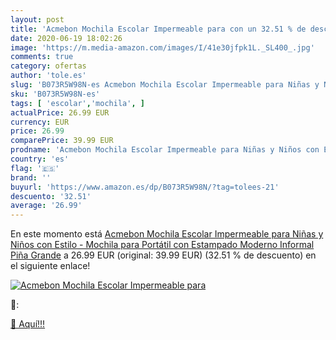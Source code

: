 ```yaml
---
layout: post
title: 'Acmebon Mochila Escolar Impermeable para con un 32.51 % de descuento'
date: 2020-06-19 18:02:26
image: 'https://m.media-amazon.com/images/I/41e30jfpk1L._SL400_.jpg'
comments: true
category: ofertas
author: 'tole.es'
slug: 'B073R5W98N-es Acmebon Mochila Escolar Impermeable para Niñas y Niños con...'
sku: 'B073R5W98N-es'
tags: [ 'escolar','mochila', ]
actualPrice: 26.99 EUR
currency: EUR
price: 26.99
comparePrice: 39.99 EUR
prodname: 'Acmebon Mochila Escolar Impermeable para Niñas y Niños con Estilo - Mochila para Portátil con Estampado Moderno Informal Piña Grande'
country: 'es'
flag: '🇪🇸'
brand: ''
buyurl: 'https://www.amazon.es/dp/B073R5W98N/?tag=tolees-21'
descuento: '32.51'
average: '26.99'
---
```


En este momento está [Acmebon Mochila Escolar Impermeable para Niñas y Niños con Estilo - Mochila para Portátil con Estampado Moderno Informal Piña Grande](https://www.amazon.es/dp/B073R5W98N/?tag=tolees-21) a 26.99 EUR (original: 39.99 EUR) (32.51 %  de descuento) en el siguiente enlace!

[![Acmebon Mochila Escolar Impermeable para](https://m.media-amazon.com/images/I/41e30jfpk1L._SL400_.jpg)](https://www.amazon.es/dp/B073R5W98N/?tag=tolees-21)

🔎:


[🛒 Aquí!!!](https://www.amazon.es/dp/B073R5W98N/?tag=tolees-21)
